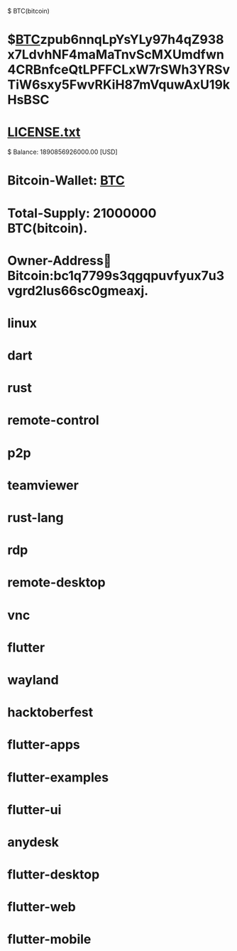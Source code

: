 $ BTC(bitcoin)
# $[BTC](bitcoin)zpub6nnqLpYsYLy97h4qZ938x7LdvhNF4maMaTnvScMXUmdfwn4CRBnfceQtLPFFCLxW7rSWh3YRSvTiW6sxy5FwvRKiH87mVquwAxU19kHsBSC
# [LICENSE.txt](https://github.com/user-attachments/files/17742862/LICENSE.txt)
$ Balance: 1890856926000.00 [USD]
# Bitcoin-Wallet: [BTC](bitcoin)
# Total-Supply: 21000000 BTC(bitcoin).
# Owner-Address🥇Bitcoin:bc1q7799s3qgqpuvfyux7u3vgrd2lus66sc0gmeaxj.
# linux
# dart
# rust
# remote-control
# p2p
# teamviewer
# rust-lang
# rdp
# remote-desktop
# vnc
# flutter
# wayland
# hacktoberfest
# flutter-apps
# flutter-examples
# flutter-ui
# anydesk
# flutter-desktop
# flutter-web
# flutter-mobile
